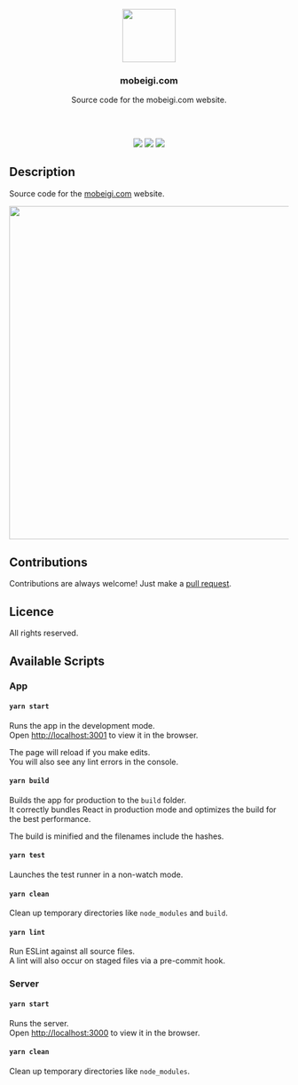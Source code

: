<p align="center">
<img src="https://mobeigi.com/images/avatar/avatar.svg" height="96px" width="96px"/>
<br/>
<h3 align="center">mobeigi.com</h3>
<p align="center">Source code for the mobeigi.com website.</p>
<h2></h2>
</p>
<br />

<p align="center">
<a href="../../actions"><img src="https://img.shields.io/github/workflow/status/mobeigi/mobeigi.com/Build,%20Test%20and%20Deploy?style=flat-square" /></a>
<a href="../../issues"><img src="https://img.shields.io/github/issues/mobeigi/mobeigi.com.svg?style=flat-square" /></a>
<a href="../../pulls"><img src="https://img.shields.io/github/issues-pr/mobeigi/mobeigi.com.svg?style=flat-square" /></a> 
</p>

## Description
Source code for the [mobeigi.com](http://mobeigi.com/) website.  

<p align="center">
<img src="https://i.imgur.com/LUwmlIO.png" width="600px" />
</p>

## Contributions
Contributions are always welcome!
Just make a [pull request](../../pulls).

## Licence
All rights reserved.

## Available Scripts

### App

#### `yarn start`

Runs the app in the development mode.<br />
Open [http://localhost:3001](http://localhost:3001) to view it in the browser.

The page will reload if you make edits.<br />
You will also see any lint errors in the console.

#### `yarn build`

Builds the app for production to the `build` folder.<br />
It correctly bundles React in production mode and optimizes the build for the best performance.

The build is minified and the filenames include the hashes.<br />

#### `yarn test`

Launches the test runner in a non-watch mode.<br />


#### `yarn clean`

Clean up temporary directories like `node_modules` and `build`.<br />


#### `yarn lint`

Run ESLint against all source files.<br />
A lint will also occur on staged files via a pre-commit hook.

### Server

#### `yarn start`

Runs the server.<br />
Open [http://localhost:3000](http://localhost:3000) to view it in the browser.

#### `yarn clean`

Clean up temporary directories like `node_modules`.<br />
